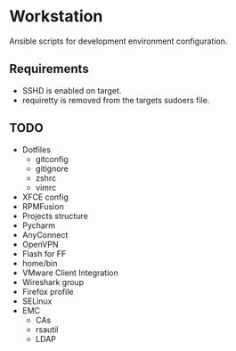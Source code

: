 Workstation
===========

Ansible scripts for development environment configuration.

## Requirements
* SSHD is enabled on target.
* requiretty is removed from the targets sudoers file.

## TODO
* Dotfiles
  * gitconfig
  * gitignore
  * zshrc
  * vimrc
* XFCE config
* RPMFusion
* Projects structure
* Pycharm
* AnyConnect
* OpenVPN
* Flash for FF
* home/bin
* VMware Client Integration
* Wireshark group
* Firefox profile
* SELinux
* EMC
  * CAs
  * rsautil
  * LDAP
